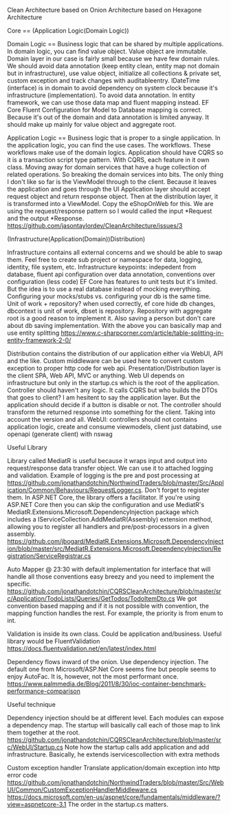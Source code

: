 Clean Architecture based on Onion Architecture based on Hexagone Architecture

Core == (Application Logic(Domain Logic))

Domain Logic == Business logic that can be shared by multiple applications.
In domain logic, you can find value object. Value object are immutable.
Domain layer in our case is fairly small because we have few domain rules. We should avoid data annotation (keep entity clean, entity map not domain but in infrastructure), use value object, initialize all collections & private set, custom exception and track changes with auditableentry.
IDateTime (interface) is in domain to avoid dependency on system clock because it's infrastructure (implementation).
To avoid data annotation. In entity framework, we can use those data map and fluent mapping instead.
EF Core Fluent Configuration for Model to Database mapping is correct. Because it's out of the domain and data annotation is limited anyway.
It should make up mainly for value object and aggregate root.

Application Logic == Business logic that is proper to a single application.
In the application logic, you can find the use cases. The workflows.
These workflows make use of the domain logics.
Application should have CQRS so it is a transaction script type pattern. With CQRS, each feature in it own class.
Moving away for domain services that have a huge collection of related operations. So breaking the domain services into bits.
The only thing I don't like so far is the ViewModel through to the client. Because it leaves the application and goes through the UI Application layer should accept request object and return response object. Then at the distribution layer, it is transformed into a ViewModel. Copy the eShopOnWeb for this.
We are using the request/response pattern so I would called the input *Request and the output *Response. https://github.com/jasontaylordev/CleanArchitecture/issues/3

(Infrastructure(Application(Domain))Distribution)

Infrastructure contains all external concerns and we should be able to swap them. Feel free to create sub project or namespace for data, logging, identity, file system, etc.
Infrastructure keypoints: indepedent from database, fluent api configuration over data annotation, conventions over configuration (less code)
EF Core has features to unit tests but it's limited. But the idea is to use a real database instead of mocking everything. Configuring your mocks/stubs vs. configuring your db is the same time.
Unit of work + repository? when used correctly, ef core hide db changes, dbcontext is unit of work, dbset is repository.
Repository with aggregate root is a good reason to implement it. Also saving a person but don't care about db saving implementation.
With the above you can basically map and use entity splitting https://www.c-sharpcorner.com/article/table-splitting-in-entity-framework-2-0/

Distribution contains the distribution of our application either via WebUI, API and the like.
Custom middleware can be used here to convert custom exception to proper http code for web api.
Presentation/Distribution layer is the client SPA, Web API, MVC or anything.
Web UI depends on infrastructure but only in the startup.cs which is the root of the application.
Controller should haven't any logic. It calls CQRS but who builds the DTOs that goes to client? I am hesitent to say the application layer. But the application should decide if a button is disable or not. The controller should transform the returned response into something for the client. Taking into account the version and all.
WebUI: controllers should not contains application logic, create and consume viewmodels, client just databind, use openapi (generate client) with nswag

Useful Library

Library called MediatR is useful because it wraps input and output into request/response data transfer object. We can use it to attached logging and validation.
Example of logging is the pre and post processing at https://github.com/jonathandotchin/NorthwindTraders/blob/master/Src/Application/Common/Behaviours/RequestLogger.cs. Don't forget to register them. In ASP.NET Core, the library offers a facilitator. If you're using ASP.NET Core then you can skip the configuration and use MediatR's MediatR.Extensions.Microsoft.DependencyInjection package which includes a IServiceCollection.AddMediatR(Assembly) extension method, allowing you to register all handlers and pre/post-processors in a given assembly. https://github.com/jbogard/MediatR.Extensions.Microsoft.DependencyInjection/blob/master/src/MediatR.Extensions.Microsoft.DependencyInjection/Registration/ServiceRegistrar.cs

Auto Mapper @ 23:30 with default implementation for interface that will handle all those conventions easy breezy and you need to implement the specific.
https://github.com/jonathandotchin/CQRSCleanArchitecture/blob/master/src/Application/TodoLists/Queries/GetTodos/TodoItemDto.cs
We got convention based mapping and if it is not possible with convention, the mapping function handles the rest. For example, the priority is from enum to int.

Validation is inside its own class. Could be application and/business. Useful library would be FluentValidation
https://docs.fluentvalidation.net/en/latest/index.html

Dependency flows inward of the onion. Use dependency injection. The default one from Microsoft/ASP.Net Core seems fine but people seems to enjoy AutoFac.
It is, however, not the most performant once. https://www.palmmedia.de/Blog/2011/8/30/ioc-container-benchmark-performance-comparison

Useful technique

Dependency injection should be at different level. Each modules can expose a dependency map. The startup will basically call each of those map to link them together at the root.
https://github.com/jonathandotchin/CQRSCleanArchitecture/blob/master/src/WebUI/Startup.cs
Note how the startup calls add application and add infrastructure. Basically, he extends iservicescollection with extra methods

Custom exception handler
Translate application/domain exception into http error code
https://github.com/jonathandotchin/NorthwindTraders/blob/master/Src/WebUI/Common/CustomExceptionHandlerMiddleware.cs
https://docs.microsoft.com/en-us/aspnet/core/fundamentals/middleware/?view=aspnetcore-3.1
The order in the startup.cs matters.
